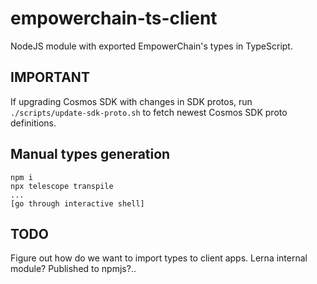 # empowerchain-ts-client

NodeJS module with exported EmpowerChain's types in TypeScript.

## IMPORTANT

If upgrading Cosmos SDK with changes in SDK protos, run `./scripts/update-sdk-proto.sh` to fetch newest Cosmos SDK proto definitions.

## Manual types generation

```
npm i
npx telescope transpile
...
[go through interactive shell]
```

## TODO

Figure out how do we want to import types to client apps. Lerna internal module? Published to npmjs?..